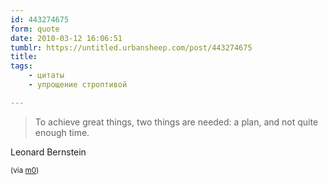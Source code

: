 ```yaml
---
id: 443274675
form: quote
date: 2010-03-12 16:06:51
tumblr: https://untitled.urbansheep.com/post/443274675
title: 
tags:
    - цитаты
    - упрощение строптивой

---
```


<blockquote>
To achieve great things, two things are needed: a plan, and not quite enough time.
</blockquote>

<p>Leonard Bernstein</p>
<p><small>(via <a href="http://m0.tumblr.com/post/217197916" class="tumblr_blog">m0</a>)</small></p>
